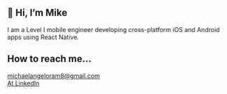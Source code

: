 ## 👋 Hi, I’m Mike
I am a Level I mobile engineer developing cross-platform iOS and Android apps using React Native.





## How to reach me...
michaelangeloram8@gmail.com
<br>
[At LinkedIn](https://www.linkedin.com/in/wsupmike/)

